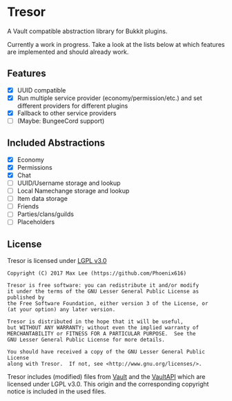 # Tresor
A Vault compatible abstraction library for Bukkit plugins.

Currently a work in progress. Take a look at the lists below at which features are
implemented and should already work.

## Features
- [x] UUID compatible
- [x] Run multiple service provider (economy/permission/etc.)
      and set different providers for different plugins
- [x] Fallback to other service providers
- [ ] (Maybe: BungeeCord support)

## Included Abstractions
- [x] Economy
- [x] Permissions
- [x] Chat
- [ ] UUID/Username storage and lookup
- [ ] Local Namechange storage and lookup
- [ ] Item data storage
- [ ] Friends 
- [ ] Parties/clans/guilds
- [ ] Placeholders

## License
Tresor is licensed under [LGPL v3.0](https://github.com/Minebench/Tresor/blob/master/LICENSE)
```
Copyright (C) 2017 Max Lee (https://github.com/Phoenix616)

Tresor is free software: you can redistribute it and/or modify
it under the terms of the GNU Lesser General Public License as published by
the Free Software Foundation, either version 3 of the License, or
(at your option) any later version.

Tresor is distributed in the hope that it will be useful,
but WITHOUT ANY WARRANTY; without even the implied warranty of
MERCHANTABILITY or FITNESS FOR A PARTICULAR PURPOSE.  See the
GNU Lesser General Public License for more details.

You should have received a copy of the GNU Lesser General Public License
along with Tresor.  If not, see <http://www.gnu.org/licenses/>.
```
Tresor includes (modified) files from [Vault](https://github.com/MilkBowl/Vault)
and the [VaultAPI](https://github.com/MilkBowl/VaultAPI) which are licensed under
LGPL v3.0. This origin and the corresponding copyright notice is included in the
used files.
